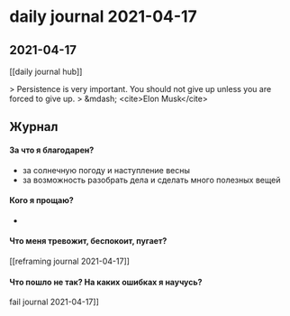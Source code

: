 # daily journal 2021-04-17

## 2021-04-17
[[daily journal hub]]

&gt; Persistence is very important. You should not give up unless you are forced to give up.
&gt; &amp;mdash; &lt;cite&gt;Elon Musk&lt;/cite&gt;

## Журнал
#### За что я благодарен?
- за солнечную погоду и наступление весны
- за возможность разобрать дела и сделать много полезных вещей

#### Кого я прощаю?
- 

#### Что меня тревожит, беспокоит, пугает?
[[reframing journal 2021-04-17]]


#### Что пошло не так? На каких ошибках я научусь?
fail journal 2021-04-17]]

